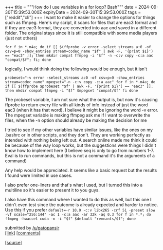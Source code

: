 +++
title = """How do I use variables in a for loop? Bash"""
date = 2024-09-30T15:39:53.000Z
expiryDate = 2024-09-30T15:39:53.000Z
tags = ["reddit","cli"]
+++
I want to make it easier to change the options for things such as ffmpeg. Here's my script, it scans for files that are eac3 format and if they are eac3 format, they are converted into aac and saved in a different folder. The original stays since it is still compatible with some media players (just not others)

`for f in *.m4a; do if [[ $(ffprobe -v error -select_streams a:0 -of csv=p=0 -show_entries stream=codec_name "$f" | awk -F, '{print $1}') == "eac3" ]]; then mkdir compat ffmpeg -i "$f" -n -c:v copy -c:a aac "compat/$f"; fi; done`

logically, I would think doing the following would be enough, but it isn't

`probeset="-v error -select_streams a:0 -of csv=p=0 -show_entries stream=codec_name" mpegset="-n -c:v copy -c:a aac" for f in *.m4a; do if [[ $(ffprobe $probeset "$f" | awk -F, '{print $1}') == "eac3" ]]; then mkdir compat ffmpeg -i "$f" $mpegset "compat/$f" fi done`

The probeset variable, I am not sure what the output is, but now it's causing ffprobe to return every file with all kinds of info instead of just the word eac3 (when it has that word). I believe it might be ignoring the word -v error. The mpegset variable is making ffmpeg ask me if I want to overwrite the files, when the -n option should already be making the decision for me

I tried to see if my other variables have similar issues, like the ones on my .bashrc or in other scripts, and they don't. They are working perfectly as intended with nothing being left out. A search online made me think it could be because of the way loop works, but the suggestions were things I didn't know how to implement here (I believe seq is only to go from numbers 1-7. Eval is to run commands, but this is not a command it's the arguments of a command)

Any help would be appreciated. It seems like a basic request but the results I found were limited in use cases.

I also prefer one-liners and that's what I used, but I turned this into a multiline so it's easier to present it to you guys.

I also have this command where I wanted to do this as well, but this one I didn't even test since the outcome is already expected and harder to notice. Use this if you prefer `default=-r 10.0 -c:v libx265 -crf 51 -preset slow -vf scale="256:144" -ac 1 -c:a aac -ar 32k -aq 0.3 for f in *.*; do ffmpeg -hwaccel cuda -n -i "$f" $default "remnants/$f"; done`

submitted by [/u/patopansir](https://www.reddit.com/user/patopansir)  
[\[link\]](https://www.reddit.com/r/commandline/comments/1fsyl8o/how_do_i_use_variables_in_a_for_loop_bash/) [\[comments\]](https://www.reddit.com/r/commandline/comments/1fsyl8o/how_do_i_use_variables_in_a_for_loop_bash/)

[[source]](https://www.reddit.com/r/commandline/comments/1fsyl8o/how_do_i_use_variables_in_a_for_loop_bash/)
